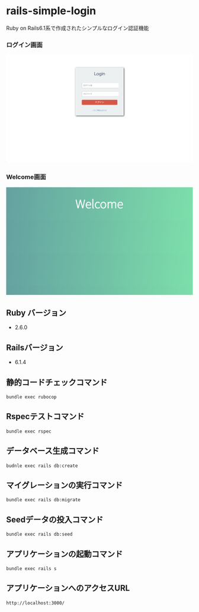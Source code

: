 # rails-simple-login
Ruby on Rails6.1系で作成されたシンプルなログイン認証機能

### ログイン画面
![](images/image_login.png)

### Welcome画面
![](images/image_welcome.png)

## Ruby バージョン
* 2.6.0

## Railsバージョン
* 6.1.4

## 静的コードチェックコマンド

```
bundle exec rubocop
```

## Rspecテストコマンド

```
bundle exec rspec
```

## データベース生成コマンド

```
budnle exec rails db:create
```

## マイグレーションの実行コマンド

```
bundle exec rails db:migrate
```

## Seedデータの投入コマンド

```
bundle exec rails db:seed
```

## アプリケーションの起動コマンド

```
bundle exec rails s
```

## アプリケーションへのアクセスURL

```
http://localhost:3000/
```
